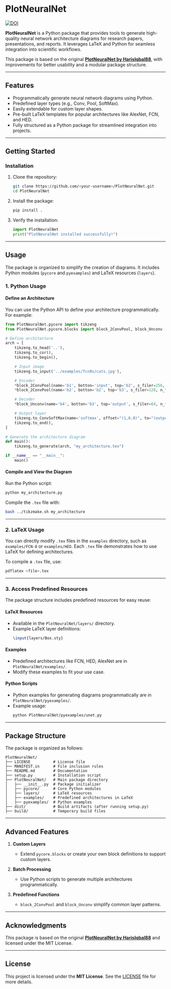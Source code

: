 # PlotNeuralNet

[![DOI](https://zenodo.org/badge/DOI/10.5281/zenodo.2526396.svg)](https://doi.org/10.5281/zenodo.2526396)

**PlotNeuralNet** is a Python package that provides tools to generate high-quality neural network architecture diagrams for research papers, presentations, and reports. It leverages LaTeX and Python for seamless integration into scientific workflows.

This package is based on the original **[PlotNeuralNet by HarisIqbal88](https://github.com/HarisIqbal88/PlotNeuralNet)**, with improvements for better usability and a modular package structure.

---

## **Features**
- Programmatically generate neural network diagrams using Python.
- Predefined layer types (e.g., Conv, Pool, SoftMax).
- Easily extendable for custom layer shapes.
- Pre-built LaTeX templates for popular architectures like AlexNet, FCN, and HED.
- Fully structured as a Python package for streamlined integration into projects.

---

## **Getting Started**

### **Installation**

1. Clone the repository:
   ```bash
   git clone https://github.com/<your-username>/PlotNeuralNet.git
   cd PlotNeuralNet
   ```

2. Install the package:
   ```bash
   pip install .
   ```

3. Verify the installation:
   ```python
   import PlotNeuralNet
   print("PlotNeuralNet installed successfully!")
   ```

---

## **Usage**

The package is organized to simplify the creation of diagrams. It includes Python modules (`pycore` and `pyexamples`) and LaTeX resources (`layers`).

### **1. Python Usage**

#### **Define an Architecture**
You can use the Python API to define your architecture programmatically. For example:

```python
from PlotNeuralNet.pycore import tikzeng
from PlotNeuralNet.pycore.blocks import block_2ConvPool, block_Unconv

# Define architecture
arch = [
    tikzeng.to_head('..'),
    tikzeng.to_cor(),
    tikzeng.to_begin(),

    # Input image
    tikzeng.to_input('../examples/fcn8s/cats.jpg'),

    # Encoder
    *block_2ConvPool(name='b1', botton='input', top='b2', s_filer=256, n_filer=64),
    *block_2ConvPool(name='b2', botton='b2', top='b3', s_filer=128, n_filer=128),

    # Decoder
    *block_Unconv(name='b4', botton='b3', top='output', s_filer=64, n_filer=32),

    # Output layer
    tikzeng.to_ConvSoftMax(name='softmax', offset="(1,0,0)", to="(output-east)", width=1, height=30, depth=30),
    tikzeng.to_end(),
]

# Generate the architecture diagram
def main():
    tikzeng.to_generate(arch, "my_architecture.tex")

if __name__ == "__main__":
    main()
```

#### **Compile and View the Diagram**
Run the Python script:
```bash
python my_architecture.py
```

Compile the `.tex` file with:
```bash
bash ../tikzmake.sh my_architecture
```

---

### **2. LaTeX Usage**

You can directly modify `.tex` files in the `examples` directory, such as `examples/FCN-8` or `examples/HED`. Each `.tex` file demonstrates how to use LaTeX for defining architectures.

To compile a `.tex` file, use:
```bash
pdflatex <file>.tex
```

---

### **3. Access Predefined Resources**
The package structure includes predefined resources for easy reuse:

#### **LaTeX Resources**
- Available in the `PlotNeuralNet/layers/` directory.
- Example LaTeX layer definitions:
  ```latex
  \input{layers/Box.sty}
  ```

#### **Examples**
- Predefined architectures like FCN, HED, AlexNet are in `PlotNeuralNet/examples/`.
- Modify these examples to fit your use case.

#### **Python Scripts**
- Python examples for generating diagrams programmatically are in `PlotNeuralNet/pyexamples/`.
- Example usage:
  ```bash
  python PlotNeuralNet/pyexamples/unet.py
  ```

---

## **Package Structure**

The package is organized as follows:

```
PlotNeuralNet/
├── LICENSE          # License file
├── MANIFEST.in      # File inclusion rules
├── README.md        # Documentation
├── setup.py         # Installation script
├── PlotNeuralNet/   # Main package directory
│   ├── __init__.py  # Package initializer
│   ├── pycore/      # Core Python modules
│   ├── layers/      # LaTeX resources
│   ├── examples/    # Predefined architectures in LaTeX
│   ├── pyexamples/  # Python examples
├── dist/            # Build artifacts (after running setup.py)
├── build/           # Temporary build files
```

---

## **Advanced Features**

1. **Custom Layers**
   - Extend `pycore.blocks` or create your own block definitions to support custom layers.

2. **Batch Processing**
   - Use Python scripts to generate multiple architectures programmatically.

3. **Predefined Functions**
   - `block_2ConvPool` and `block_Unconv` simplify common layer patterns.

---

## **Acknowledgments**

This package is based on the original **[PlotNeuralNet by HarisIqbal88](https://github.com/HarisIqbal88/PlotNeuralNet)** and licensed under the MIT License.

---

## **License**

This project is licensed under the **MIT License**. See the [LICENSE](LICENSE) file for more details.